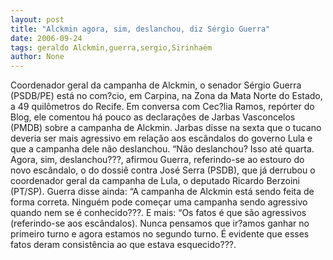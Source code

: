 ```yaml
---
layout: post
title: "Alckmin agora, sim, deslanchou, diz Sérgio Guerra"
date: 2006-09-24
tags: geraldo Alckmin,guerra,sergio,Sirinhaém
author: None
---
```

Coordenador geral da campanha de Alckmin, o senador Sérgio Guerra (PSDB/PE) está no com?cio, em Carpina, na Zona da Mata Norte do Estado, a 49 quilômetros do Recife.
Em conversa com Cec?lia Ramos, repórter do Blog, ele comentou há pouco as declarações de Jarbas Vasconcelos (PMDB) sobre a campanha de Alckmin. 
Jarbas&nbsp;disse na sexta&nbsp;que o tucano deveria ser mais agressivo em relação aos escândalos do governo Lula e que a campanha dele não deslanchou.
“Não deslanchou? Isso até quarta. Agora, sim, deslanchou???, afirmou Guerra, referindo-se ao estouro do novo escândalo, o do dossiê contra José Serra (PSDB), que já derrubou o coordenador geral da campanha de Lula, o deputado Ricardo Berzoini (PT/SP).
Guerra disse ainda: “A campanha de Alckmin está sendo feita de forma correta. Ninguém pode começar uma campanha sendo agressivo quando nem se é conhecido???.
E mais: “Os fatos é que são agressivos (referindo-se aos escândalos). Nunca pensamos que ir?amos ganhar no primeiro turno e agora estamos no segundo turno. É evidente que esses fatos&nbsp;deram
 consistência ao que estava esquecido???. 